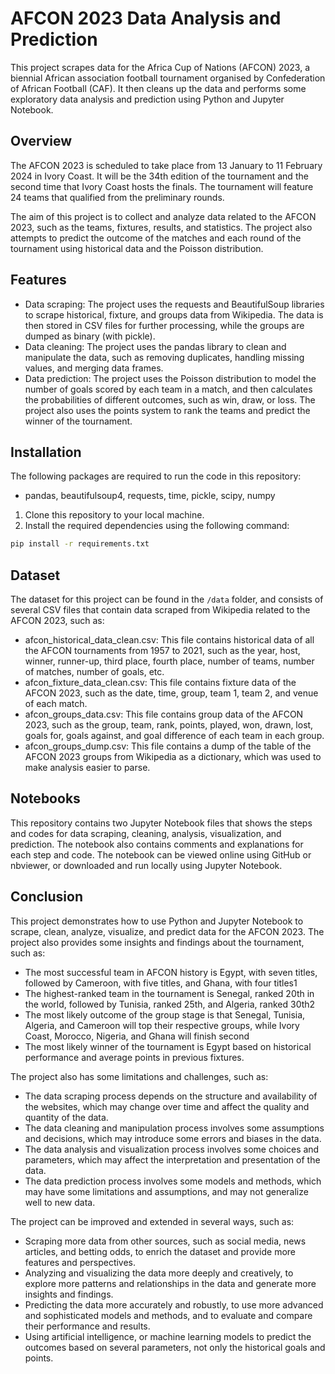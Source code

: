 # AFCON 2023 Data Analysis and Prediction

This project scrapes data for the Africa Cup of Nations (AFCON) 2023, a biennial African association football tournament organised by Confederation of African Football (CAF). It then cleans up the data and performs some exploratory data analysis and prediction using Python and Jupyter Notebook.

## Overview

The AFCON 2023 is scheduled to take place from 13 January to 11 February 2024 in Ivory Coast. It will be the 34th edition of the tournament and the second time that Ivory Coast hosts the finals. The tournament will feature 24 teams that qualified from the preliminary rounds.

The aim of this project is to collect and analyze data related to the AFCON 2023, such as the teams, fixtures, results, and statistics. The project also attempts to predict the outcome of the matches and each round of the tournament using historical data and the Poisson distribution.

## Features

- Data scraping: The project uses the requests and BeautifulSoup libraries to scrape historical, fixture, and groups data from Wikipedia. The data is then stored in CSV files for further processing, while the groups are dumped as binary (with pickle).
- Data cleaning: The project uses the pandas library to clean and manipulate the data, such as removing duplicates, handling missing values, and merging data frames.
- Data prediction: The project uses the Poisson distribution to model the number of goals scored by each team in a match, and then calculates the probabilities of different outcomes, such as win, draw, or loss. The project also uses the points system to rank the teams and predict the winner of the tournament.

## Installation

The following packages are required to run the code in this repository:

- pandas, beautifulsoup4, requests, time, pickle, scipy, numpy

1. Clone this repository to your local machine.
2. Install the required dependencies using the following command:

```bash
pip install -r requirements.txt
```

## Dataset

The dataset for this project can be found in the `/data` folder, and consists of several CSV files that contain data scraped from Wikipedia related to the AFCON 2023, such as:

- afcon_historical_data_clean.csv: This file contains historical data of all the AFCON tournaments from 1957 to 2021, such as the year, host, winner, runner-up, third place, fourth place, number of teams, number of matches, number of goals, etc.
- afcon_fixture_data_clean.csv: This file contains fixture data of the AFCON 2023, such as the date, time, group, team 1, team 2, and venue of each match.
- afcon_groups_data.csv: This file contains group data of the AFCON 2023, such as the group, team, rank, points, played, won, drawn, lost, goals for, goals against, and goal difference of each team in each group.
- afcon_groups_dump.csv: This file contains a dump of the table of the AFCON 2023 groups from Wikipedia as a dictionary, which was used to make analysis easier to parse.

## Notebooks

This repository contains two Jupyter Notebook files that shows the steps and codes for data scraping, cleaning, analysis, visualization, and prediction. The notebook also contains comments and explanations for each step and code. The notebook can be viewed online using GitHub or nbviewer, or downloaded and run locally using Jupyter Notebook.

## Conclusion

This project demonstrates how to use Python and Jupyter Notebook to scrape, clean, analyze, visualize, and predict data for the AFCON 2023. The project also provides some insights and findings about the tournament, such as:

- The most successful team in AFCON history is Egypt, with seven titles, followed by Cameroon, with five titles, and Ghana, with four titles1
- The highest-ranked team in the tournament is Senegal, ranked 20th in the world, followed by Tunisia, ranked 25th, and Algeria, ranked 30th2
- The most likely outcome of the group stage is that Senegal, Tunisia, Algeria, and Cameroon will top their respective groups, while Ivory Coast, Morocco, Nigeria, and Ghana will finish second
- The most likely winner of the tournament is Egypt based on historical performance and average points in previous fixtures.

The project also has some limitations and challenges, such as:

- The data scraping process depends on the structure and availability of the websites, which may change over time and affect the quality and quantity of the data.
- The data cleaning and manipulation process involves some assumptions and decisions, which may introduce some errors and biases in the data.
- The data analysis and visualization process involves some choices and parameters, which may affect the interpretation and presentation of the data.
- The data prediction process involves some models and methods, which may have some limitations and assumptions, and may not generalize well to new data.

The project can be improved and extended in several ways, such as:

- Scraping more data from other sources, such as social media, news articles, and betting odds, to enrich the dataset and provide more features and perspectives.
- Analyzing and visualizing the data more deeply and creatively, to explore more patterns and relationships in the data and generate more insights and findings.
- Predicting the data more accurately and robustly, to use more advanced and sophisticated models and methods, and to evaluate and compare their performance and results.
- Using artificial intelligence, or machine learning models to predict the outcomes based on several parameters, not only the historical goals and points.
